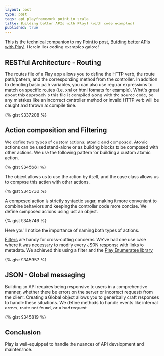 ```yaml
---
layout: post
type: post
tags: api playframework point.io scala
title: Building better APIs with Play! (with code examples)
published: true
---
```


This is the technical companion to my Point.io post, [Building better APIs with Play!](http://point.io/blog).  Herein lies coding examples galore!

## RESTful Architecture - Routing

The routes file of a Play app allows you to define the HTTP verb, the route path/pattern, and the corresponding method from the controller.  In addition to denoting basic path variables, you can also use regular expressions to match on specific routes (i.e. xml or html formats for example).  What's great about this approach is this file is compiled along with the source code, so any mistakes like an incorrect controller method or invalid HTTP verb will be caught and thrown at compile time.

{% gist 9337208 %}

## Action composition and Filtering

We define two types of custom actions: atomic and composed.  Atomic actions can be used stand-alone or as building blocks to be composed with other actions.  We use the following pattern for building a custom atomic action.

{% gist 9345681 %}

The object allows us to use the action by itself, and the case class allows us to compose this action with other actions.

{% gist 9345730 %}

A composed action is strictly syntactic sugar, making it more convenient to combine behaviors and keeping the controller code more concise.  We define composed actions using just an object.

{% gist 9345746 %}

Here you'll notice the importance of naming both types of actions.

[Filters](http://www.playframework.com/documentation/2.2.2/ScalaHttpFilters) are handy for cross-cutting concerns.  We've had one use case where it was necessary to modify every JSON response with links to metadata.  We achieved this using a filter and the [Play Enumeratee library](http://www.playframework.com/documentation/2.2.2/Enumeratees)

{% gist 9345957 %}

## JSON - Global messaging

Building an API requires being responsive to users in a comprehensive manner, whether there be errors on the server or incorrect requests from the client.  Creating a Global object allows you to generically craft responses to handle these situations.  We define methods to handle events like internal errors, route not found, or a bad request.

{% gist 9345819 %}

## Conclusion

Play is well-equipped to handle the nuances of API development and maintenance.